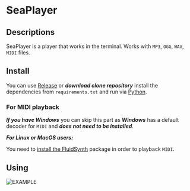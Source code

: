 # SeaPlayer
## Descriptions
SeaPlayer is a player that works in the terminal. Works with `MP3`, `OGG`, `WAV`, `MIDI` files.

## Install 
You can use [Release](https://github.com/romanin-rf/sea-player/releases) or ***download clone repository*** install the dependencies from `requirements.txt` and run via [Python](https://www.python.org).

### For MIDI playback
***If you have Windows*** you can skip this part as ***Windows*** has a default decoder for `MIDI` and ***does not need to be installed***.


***For Linux or MacOS users:***

You need to [install the FluidSynth](https://github.com/FluidSynth/fluidsynth/wiki/Download) package in order to playback `MIDI`.

## Using
![EXAMPLE](https://user-images.githubusercontent.com/60302782/235364046-851486a4-e13e-4c30-a5fc-9bb92e724880.png)
